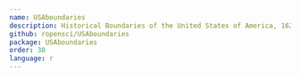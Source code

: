 ```yaml
---
name: USAboundaries
description: Historical Boundaries of the United States of America, 1629-2000
github: ropensci/USAboundaries
package: USAboundaries
order: 30
language: r
---
```

